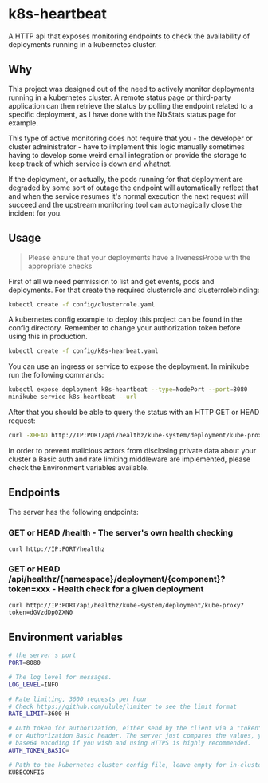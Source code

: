 # k8s-heartbeat

A HTTP api that exposes monitoring endpoints to check the availability of deployments running in a kubernetes cluster.

## Why

This project was designed out of the need to actively monitor deployments running in a kubernetes cluster. 
A remote status page or third-party application can then retrieve the status by polling the endpoint related to a specific deployment, as I have done with the NixStats status page for example. 

This type of active monitoring does not require that you - the developer or cluster administrator - have to implement this logic manually sometimes having to develop some weird email integration or provide the storage to keep track of which service is down and whatnot.

If the deployment, or actually, the pods running for that deployment are degraded by some sort of outage the endpoint will automatically reflect that and when the service resumes it's normal execution the next request will succeed and the upstream monitoring tool can automagically close the incident for you.

## Usage

> Please ensure that your deployments have a livenessProbe with the appropriate checks

First of all we need permission to list and get events, pods and deployments. For that create the required clusterrole and clusterrolebinding:

```bash
kubectl create -f config/clusterrole.yaml
```

A kubernetes config example to deploy this project can be found in the config directory. Remember to change your authorization token before using this in production.

```bash
kubectl create -f config/k8s-hearbeat.yaml
```

You can use an ingress or service to expose the deployment. In minikube run the following commands:

```bash
kubectl expose deployment k8s-heartbeat --type=NodePort --port=8080
minikube service k8s-heartbeat --url
```

After that you should be able to query the status with an HTTP GET or HEAD request:

```bash
curl -XHEAD http://IP:PORT/api/healthz/kube-system/deployment/kube-proxy?token=dGVzdDp0ZXN0
```

In order to prevent malicious actors from disclosing private data about your cluster a Basic auth and rate limiting middleware are implemented, please check the Environment variables available.

## Endpoints

The server has the following endpoints:

### GET or HEAD /health - The server's own health checking

`curl http://IP:PORT/healthz`

### GET or HEAD /api/healthz/{namespace}/deployment/{component}?token=xxx - Health check for a given deployment

`curl http://IP:PORT/api/healthz/kube-system/deployment/kube-proxy?token=dGVzdDp0ZXN0`


## Environment variables

```bash
# the server's port
PORT=8080

# The log level for messages.
LOG_LEVEL=INFO

# Rate limiting, 3600 requests per hour
# Check https://github.com/ulule/limiter to see the limit format
RATE_LIMIT=3600-H

# Auth token for authorization, either send by the client via a "token" query param 
# or Authorization Basic header. The server just compares the values, you may use 
# base64 encoding if you wish and using HTTPS is highly recommended.
AUTH_TOKEN_BASIC= 

# Path to the kubernetes cluster config file, leave empty for in-cluster autodiscovery.
KUBECONFIG 
```
